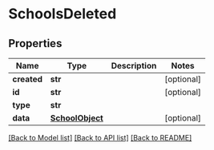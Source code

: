# SchoolsDeleted

## Properties
Name | Type | Description | Notes
------------ | ------------- | ------------- | -------------
**created** | **str** |  | [optional] 
**id** | **str** |  | [optional] 
**type** | **str** |  | 
**data** | [**SchoolObject**](SchoolObject.md) |  | [optional] 

[[Back to Model list]](../README.md#documentation-for-models) [[Back to API list]](../README.md#documentation-for-api-endpoints) [[Back to README]](../README.md)


